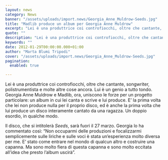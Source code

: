 ```yaml
---
layout: news
category: News
banner: "/assets/uploads/import.news/Georgia_Anne_Muldrow-Seeds.jpg"
title: "Madlib produce un album per Georgia Anne Muldrow"
excerpt: "Lei è una produttrice coi controfiocchi, oltre che cantante, songwriter, polistrumentista e molte altre cose ancora. Lui è un genio a tutto tondo. Georgia Anne Muldrow e Madlib, ora, uniscono le forze per un progetto particolare: un album in cui lei canta e scrive e lui produce. E’ la prima volta che lei non produce [&hellip"
quote: ""
description: "Lei è una produttrice coi controfiocchi, oltre che cantante, songwriter, polistrumentista e molte altre cose ancora. Lui è un genio a tutto tondo. Georgia Anne Muldrow e Madlib, ora, uniscono le forze per un progetto particolare: un album in cui lei canta e scrive e lui produce. E’ la prima volta che lei non produce [&hellip"
keywords: ""
date: 2012-01-29T00:00:00.000+01:00
author: "Marta Blumi Tripodi"
cover: "/assets/uploads/import.news/Georgia_Anne_Muldrow-Seeds.jpg"
pagination:
  enabled: true

---
```


Lei è una produttrice coi controfiocchi, oltre che cantante, songwriter, polistrumentista e molte altre cose ancora. Lui è un genio a tutto tondo. Georgia Anne Muldrow e Madlib, ora, uniscono le forze per un progetto particolare: un album in cui lei canta e scrive e lui produce. E’ la prima volta che lei non produce nulla per il proprio disco, ed è anche la prima volta che lui produce un disco interamente cantato da una ragazza. Un doppio esordio, in qualche modo.

Il disco, che si intitolerà _Seeds_, sarà fuori il 27 marzo. Georgia lo ha commentato così: “Non occuparmi delle produzioni e focalizzarmi semplicemente sulle liriche e sulle voci è stata un’esperienza molto diversa per me. E’ stato come entrare nel mondo di qualcun altro e costruire una capanna. Ma sono molto fiera di questa capanna e sono molto eccitata all’idea che presto l’album uscirà”.